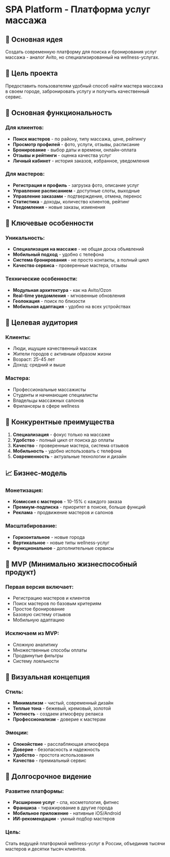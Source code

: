# SPA Platform - Платформа услуг массажа

## 🎯 Основная идея
Создать современную платформу для поиска и бронирования услуг массажа - аналог Avito, но специализированный на wellness-услугах.

## 🚀 Цель проекта
Предоставить пользователям удобный способ найти мастера массажа в своем городе, забронировать услугу и получить качественный сервис.

## 🔧 Основная функциональность

### Для клиентов:
- **Поиск мастеров** - по району, типу массажа, цене, рейтингу
- **Просмотр профилей** - фото, услуги, отзывы, расписание
- **Бронирование** - выбор даты и времени, онлайн-оплата
- **Отзывы и рейтинги** - оценка качества услуг
- **Личный кабинет** - история заказов, избранное, уведомления

### Для мастеров:
- **Регистрация и профиль** - загрузка фото, описание услуг
- **Управление расписанием** - доступные слоты, выходные
- **Управление заказами** - подтверждение, отмена, перенос
- **Статистика** - доходы, количество клиентов, рейтинг
- **Уведомления** - новые заказы, изменения

## 🎨 Ключевые особенности

### Уникальность:
- **Специализация на массаже** - не общая доска объявлений
- **Мобильный подход** - удобно с телефона
- **Система бронирования** - не просто контакты, а полный цикл
- **Качество сервиса** - проверенные мастера, отзывы

### Технические особенности:
- **Модульная архитектура** - как на Avito/Ozon
- **Real-time уведомления** - мгновенные обновления
- **Геолокация** - поиск по близости
- **Мобильная адаптация** - удобно на всех устройствах

## 🎯 Целевая аудитория

### Клиенты:
- Люди, ищущие качественный массаж
- Жители городов с активным образом жизни
- Возраст: 25-45 лет
- Доход: средний и выше

### Мастера:
- Профессиональные массажисты
- Студенты и начинающие специалисты
- Владельцы массажных салонов
- Фрилансеры в сфере wellness

## 🚀 Конкурентные преимущества

1. **Специализация** - фокус только на массаже
2. **Удобство** - полный цикл от поиска до оплаты
3. **Качество** - проверенные мастера, система отзывов
4. **Мобильность** - удобно использовать с телефона
5. **Современность** - актуальные технологии и дизайн

## 📈 Бизнес-модель

### Монетизация:
- **Комиссия с мастеров** - 10-15% с каждого заказа
- **Премиум-подписка** - приоритет в поиске, больше функций
- **Реклама** - продвижение мастеров и салонов

### Масштабирование:
- **Горизонтальное** - новые города
- **Вертикальное** - новые типы wellness-услуг
- **Функциональное** - дополнительные сервисы

## 🎯 MVP (Минимально жизнеспособный продукт)

### Первая версия включает:
- Регистрацию мастеров и клиентов
- Поиск мастеров по базовым критериям
- Простое бронирование
- Базовую систему отзывов
- Мобильную адаптацию

### Исключаем из MVP:
- Сложную аналитику
- Множественные способы оплаты
- Продвинутые фильтры
- Систему лояльности

## 🎨 Визуальная концепция

### Стиль:
- **Минимализм** - чистый, современный дизайн
- **Теплые тона** - бежевый, кремовый, золотой
- **Уютность** - создаем атмосферу релакса
- **Профессионализм** - доверие к мастерам

### Эмоции:
- **Спокойствие** - расслабляющая атмосфера
- **Доверие** - безопасность и надежность
- **Удобство** - простота использования
- **Качество** - премиальный сервис

## 🚀 Долгосрочное видение

### Развитие платформы:
- **Расширение услуг** - спа, косметология, фитнес
- **Франшиза** - тиражирование в другие города
- **Мобильное приложение** - нативные iOS/Android
- **ИИ-рекомендации** - умный подбор мастеров

### Цель:
Стать ведущей платформой wellness-услуг в России, объединив тысячи мастеров и десятки тысяч клиентов.